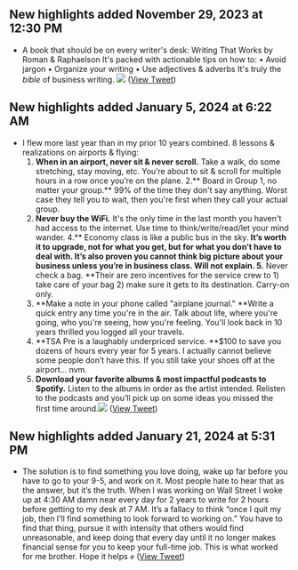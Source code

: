 ## New highlights added November 29, 2023 at 12:30 PM
- A book that should be on every writer's desk:
  Writing That Works by Roman & Raphaelson
  It's packed with actionable tips on how to:
  • Avoid jargon
  • Organize your writing
  • Use adjectives & adverbs
  It's truly the *bible* of business writing. 
  ![](https://pbs.twimg.com/media/GAHRTvjWcAA9nJO.jpg) ([View Tweet](https://twitter.com/dickiebush/status/1729893872027779325))
## New highlights added January 5, 2024 at 6:22 AM
- I flew more last year than in my prior 10 years combined.
  8 lessons & realizations on airports & flying:
  1. **When in an airport, never sit & never scroll.** Take a walk, do some stretching, stay moving, etc. You’re about to sit & scroll for multiple hours in a row once you’re on the plane.
  2.** Board in Group 1, no matter your group.** 99% of the time they don't say anything. Worst case they tell you to wait, then you're first when they call your actual group.
  3. **Never buy the WiFi.** It's the only time in the last month you haven't had access to the internet. Use time to think/write/read/let your mind wander. 
  4.** Economy class is like a public bus in the sky. **It’s worth it to upgrade, not for what you get, but for what you don’t have to deal with. It’s also proven you cannot think big picture about your business unless you’re in business class. Will not explain.
  5.** Never check a bag. **Their are zero incentives for the service crew to 1) take care of your bag 2) make sure it gets to its destination. Carry-on only.
  6. **Make a note in your phone called "airplane journal." **Write a quick entry any time you're in the air. Talk about life, where you're going, who you're seeing, how you're feeling. You'll look back in 10 years thrilled you logged all your travels.
  7. **TSA Pre is a laughably underpriced service. **$100 to save you dozens of hours every year for 5 years. I actually cannot believe some people don’t have this. If you still take your shoes off at the airport… nvm.
  8. **Download your favorite albums & most impactful podcasts to Spotify.** Listen to the albums in order as the artist intended. Relisten to the podcasts and you’ll pick up on some ideas you missed the first time around.<img src='https://pbs.twimg.com/media/GDFQTWcX0AABZUl.jpg'/> ([View Tweet](https://twitter.com/dickiebush/status/1743263416817471934))
## New highlights added January 21, 2024 at 5:31 PM
- The solution is to find something you love doing, wake up far before you have to go to your 9-5, and work on it.
  Most people hate to hear that as the answer, but it’s the truth.
  When I was working on Wall Street I woke up at 4:30 AM damn near every day for 2 years to write for 2 hours before getting to my desk at 7 AM.
  It’s a fallacy to think “once I quit my job, then I’ll find something to look forward to working on.”
  You have to find that thing, pursue it with intensity that others would find unreasonable, and keep doing that every day until it no longer makes financial sense for you to keep your full-time job. 
  This is what worked for me brother. 
  Hope it helps ✊ ([View Tweet](https://twitter.com/dickiebush/status/1749218065454092421))
